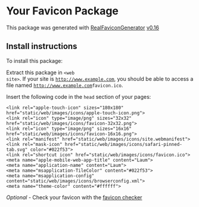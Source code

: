 # Your Favicon Package

This package was generated with [RealFaviconGenerator](https://realfavicongenerator.net/) [v0.16](https://realfavicongenerator.net/change_log#v0.16)

## Install instructions

To install this package:

Extract this package in <code>&lt;web site&gt;<?php echo /static/web/images/icons/ ?></code>. If your site is <code>http://www.example.com</code>, you should be able to access a file named <code>http://www.example.com<?php echo /static/web/images/icons/ ?>favicon.ico</code>.

Insert the following code in the `head` section of your pages:

    <link rel="apple-touch-icon" sizes="180x180" href="static/web/images/icons/apple-touch-icon.png">
    <link rel="icon" type="image/png" sizes="32x32" href="static/web/images/icons/favicon-32x32.png">
    <link rel="icon" type="image/png" sizes="16x16" href="static/web/images/icons/favicon-16x16.png">
    <link rel="manifest" href="static/web/images/icons/site.webmanifest">
    <link rel="mask-icon" href="static/web/images/icons/safari-pinned-tab.svg" color="#022f53">
    <link rel="shortcut icon" href="static/web/images/icons/favicon.ico">
    <meta name="apple-mobile-web-app-title" content="Laum">
    <meta name="application-name" content="Laum">
    <meta name="msapplication-TileColor" content="#022f53">
    <meta name="msapplication-config" content="static/web/images/icons/browserconfig.xml">
    <meta name="theme-color" content="#ffffff">

*Optional* - Check your favicon with the [favicon checker](https://realfavicongenerator.net/favicon_checker)
